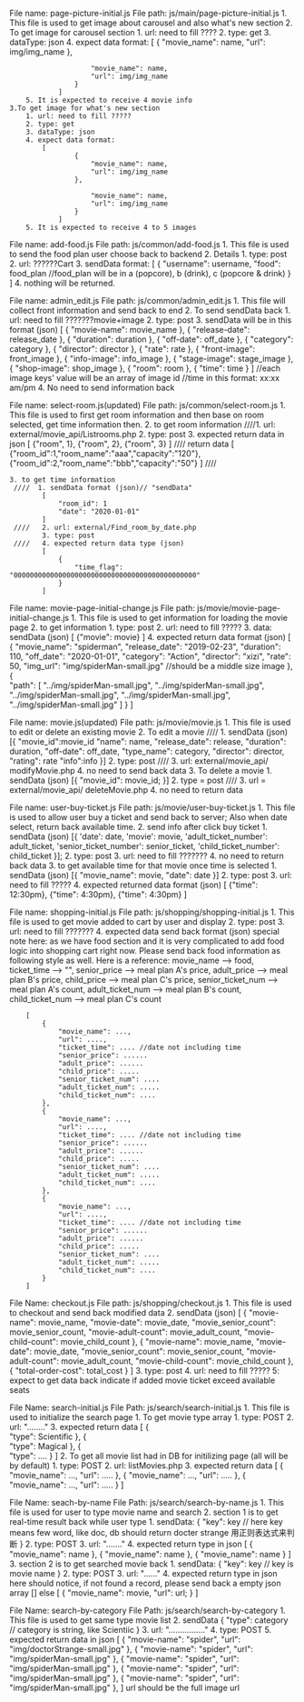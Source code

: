 File name: page-picture-initial.js
File path: js/main/page-picture-initial.js
    1. This file is used to get image about carousel and also what's new section
    2. To get image for carousel section
        1. url: need to fill ????
        2. type: get
        3. dataType: json
        4. expect data format: 
                [
                    {
                        "movie_name": name,
                        "url": img/img_name
                    },

                        "movie_name": name,
                        "url": img/img_name
                    }
                ]
        5. It is expected to receive 4 movie info
    3.To get image for what's new section
        1. url: need to fill ?????
        2. type: get
        3. dataType: json
        4. expect data format:
            [
                    {
                        "movie_name": name,
                        "url": img/img_name
                    },

                        "movie_name": name,
                        "url": img/img_name
                    }
                ]
        5. It is expected to receive 4 to 5 images


File name: add-food.js
File path: js/common/add-food.js
    1. This file is used to send the food plan user choose back to backend
    2. Details
        1. type: post
        2. url: ??????Cart
        3. sendData format:
            [
                {
                    "username": username,
                    "food": food_plan   //food_plan will be in a (popcore), b (drink), c (popcore & drink)
                }
            ]
        4. nothing will be returned.


File name: admin_edit.js
File path: js/common/admin_edit.js
    1. This file will collect front information and send back to end
    2. To send sendData back
        1. url: need to fill ???????movie+image
        2. type: post
        3. sendData will be in this format (json)
            [
                { "movie-name": movie_name },
                { "release-date": release_date },
                { "duration": duration },
                { "off-date": off_date },
                { "category": category },
                { "director": director },
                { "rate": rate },
                { "front-image": front_image },
                { "info-image": info_image },
                { "stage-image": stage_image },
                { "shop-image": shop_image },
                { "room": room },
                { "time": time }
            ]
            //each image keys' value will be an array of image id
            //time in this format: xx:xx am/pm
        4. No need to send information back


File name: select-room.js(updated)
File path: js/common/select-room.js
    1. This file is used to first get room information and then base on room selected, get time information then.
    2. to get room information
    ////1. url: external/movie_api/Listrooms.php
        2. type: post
        3. expected return data in json
            [
                {"room", 1},
                {"room", 2},
                {"room", 3}
            ]
       //// return data
           [
           {"room_id":1,"room_name":"aaa","capacity":"120"},
           {"room_id":2,"room_name":"bbb","capacity":"50"}
           ]
       ////
           
    3. to get time information
     ////  1. sendData format (json)// "sendData"
            [
                "room_id": 1
                "date": "2020-01-01"
            ]
     ////   2. url: external/Find_room_by_date.php 
            3. type: post
     ////   4. expected return data type (json)
            [
                {
                    "time_flag": "000000000000000000000000000000000000000000000"
                }
            ]


File name: movie-page-initial-change.js
File path: js/movie/movie-page-initial-change.js
    1. This file is used to get information for loading the movie page
    2. to get information
        1. type: post
        2. url: need to fill ?????
        3. data: sendData (json)
            [
                {"movie": movie}
            ]
        4. expected return data format (json)
            [
                {
                    "movie_name": "spiderman",
                    "release_date": "2019-02-23",
                    "duration": 110,
                    "off_date": "2020-01-01",
                    "category": "Action",
                    "director": "xizi",
                    "rate": 50,
                    "img_url": "img/spiderMan-small.jpg" //should be a middle size image
                },
                {       
                    "path": [
                        "../img/spiderMan-small.jpg",
                        "../img/spiderMan-small.jpg",
                        "../img/spiderMan-small.jpg",
                        "../img/spiderMan-small.jpg",
                        "../img/spiderMan-small.jpg"
                    ]
                }
            ]


File name: movie.js(updated)
File path: js/movie/movie.js
    1. This file is used to edit or delete an existing movie
    2. To edit a movie
    ////    1. sendData (json)
            [{
                "movie_id":movie_id
                "name": name,
                "release_date": release,
                "duration": duration,
                "off-date": off_date,
                "type_name": category,
                "director": director,
                "rating": rate
                "info":info
            }]
           2. type: post
    ////   3. url: external/movie_api/ modifyMovie.php
           4. no need to send back data
    3. To delete a movie
        1. sendData (json)
            [{
                    "movie_id": movie_id;
            }]
        2. type = post
   //// 3. url = external/movie_api/ deleteMovie.php
        4. no need to return data


File name: user-buy-ticket.js
File path: js/movie/user-buy-ticket.js
    1. This file is used to allow user buy a ticket and send back to server; Also when date select, return back available time.
    2. send info after click buy ticket
        1. sendData (json)
        [{
            'date': date,
            'movie': movie,
            'adult_ticket_number': adult_ticket,
            'senior_ticket_number': senior_ticket,
            'child_ticket_number': child_ticket
        }];
        2. type: post
        3. url: need to fill ???????
        4. no need to return back data
    3. to get available time for that movie once time is selected
        1. sendData (json)
            [{
                "movie_name": movie,
                "date": date
            }]
        2. type: post
        3. url: need to fill ?????
        4. expected returned data format (json)
            [
                {"time": 12:30pm},
                {"time": 4:30pm},
                {"time": 4:30pm}
            ]


File name: shopping-initial.js
File path: js/shopping/shopping-initial.js
    1. This file is used to get movie added to cart by user and display
    2. type: post
    3. url: need to fill ???????
    4. expected data send back format (json)
        special note here: as we have food section and it is very complicated to add food logic into shopping cart right now. Please send back food information as following style as well. Here is a reference: movie_name --> food, ticket_time --> "", senior_price --> meal plan A's price, adult_price --> meal plan B's price, child_price --> meal plan C's price, senior_ticket_num --> meal plan A's count, adult_ticket_num --> meal plan B's count, child_ticket_num --> meal plan C's count

        [
            {
                "movie_name": ...,
                "url": ....,
                "ticket_time": .... //date not including time
                "senior_price": ......
                "adult_price": ......
                "child_price": .....
                "senior_ticket_num": ....
                "adult_ticket_num": .....
                "child_ticket_num": ....
            },
            {
                "movie_name": ...,
                "url": ....,
                "ticket_time": .... //date not including time
                "senior_price": ......
                "adult_price": ......
                "child_price": .....
                "senior_ticket_num": ....
                "adult_ticket_num": .....
                "child_ticket_num": ....
            },
            {
                "movie_name": ...,
                "url": ....,
                "ticket_time": .... //date not including time
                "senior_price": ......
                "adult_price": ......
                "child_price": .....
                "senior_ticket_num": ....
                "adult_ticket_num": .....
                "child_ticket_num": ....
            }
        ]


File Name: checkout.js
File path: js/shopping/checkout.js
    1. This file is used to checkout and send back modified data
    2. sendData (json)
        [
            {
                "movie-name": movie_name,
                "movie-date": movie_date,
                "movie_senior_count": movie_senior_count,
                "movie-adult-count": movie_adult_count,
                "movie-child-count": movie_child_count
            },
            {
                "movie-name": movie_name,
                "movie-date": movie_date,
                "movie_senior_count": movie_senior_count,
                "movie-adult-count": movie_adult_count,
                "movie-child-count": movie_child_count
            },
            {
                "total-order-cost": total_cost
            }
        ]
    3. type: post
    4. url: need to fill ?????
    5: expect to get data back indicate if added movie ticket exceed available seats


File Name: search-initial.js
File Path: js/search/search-initial.js
    1. This file is used to initialize the search page
        1. To get movie type array
            1. type: POST
            2. url: "........"
            3. expected return data
                [
                    {  
                    "type": Scientific
                    },
                    {  
                    "type": Magical
                    },
                    {  
                    "type": ....
                    }
                ]
    2. To get all movie list had in DB for initilizing page (all will be by default)
            1. type: POST
        2. url: listMovies.php
            3. expected return data
                [
                    {
                        "movie_name": ...,
                        "url": .....
                    },
                    {
                        "movie_name": ...,
                        "url": .....
                    },
                    {
                        "movie_name": ...,
                        "url": .....
                    }
                ]


File Name: seach-by-name
File Path: js/search/search-by-name.js
    1. This file is used for user to type movie name and search
    2. section 1 is to get real-time result back while user type
        1. sendData:
            {
                "key": key  // here key means few word, like doc, db should return docter strange 用正则表达式来判断
            }
        2. type: POST
        3. url: "......."
        4. expected return type in json
            [
                {
                    "movie_name": name
                },
                {
                    "movie_name": name
                },
                {
                    "movie_name": name
                }
            ]
    3. section 2 is to get searched movie back
        1. sendData:
            {
                "key": key  // key is movie name
            }
        2. type: POST
        3. url: "......"
        4. expected return type in json
            here should notice, if not found a record, please send back a empty json array []
            else 
            [
               {
                   "movie_name": movie,
                   "url": url;
               } 
            ]


File Name: search-by-category
File Path: js/search/search-by-category
    1. This file is used to get same type movie list
    2. sendData
        {
            "type": category // category is string, like Scientiic
        }
    3. url: "................"
    4. type: POST
    5. expected return data in json
        [
            {
                "movie-name": "spider",
                "url": "img/doctorStrange-small.jpg"
            },
            {
                "movie-name": "spider",
                "url": "img/spiderMan-small.jpg"
            },
            {
                "movie-name": "spider",
                "url": "img/spiderMan-small.jpg"
            },
            {
                "movie-name": "spider",
                "url": "img/spiderMan-small.jpg"
            },
            {
                "movie-name": "spider",
                "url": "img/spiderMan-small.jpg"
            },
        ]
        url should be the full image url